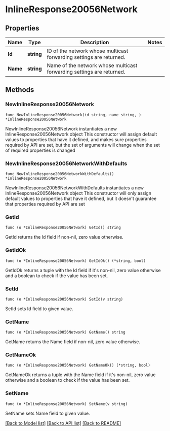 # InlineResponse20056Network

## Properties

Name | Type | Description | Notes
------------ | ------------- | ------------- | -------------
**Id** | **string** | ID of the network whose multicast forwarding settings are returned. | 
**Name** | **string** | Name of the network whose multicast forwarding settings are returned. | 

## Methods

### NewInlineResponse20056Network

`func NewInlineResponse20056Network(id string, name string, ) *InlineResponse20056Network`

NewInlineResponse20056Network instantiates a new InlineResponse20056Network object
This constructor will assign default values to properties that have it defined,
and makes sure properties required by API are set, but the set of arguments
will change when the set of required properties is changed

### NewInlineResponse20056NetworkWithDefaults

`func NewInlineResponse20056NetworkWithDefaults() *InlineResponse20056Network`

NewInlineResponse20056NetworkWithDefaults instantiates a new InlineResponse20056Network object
This constructor will only assign default values to properties that have it defined,
but it doesn't guarantee that properties required by API are set

### GetId

`func (o *InlineResponse20056Network) GetId() string`

GetId returns the Id field if non-nil, zero value otherwise.

### GetIdOk

`func (o *InlineResponse20056Network) GetIdOk() (*string, bool)`

GetIdOk returns a tuple with the Id field if it's non-nil, zero value otherwise
and a boolean to check if the value has been set.

### SetId

`func (o *InlineResponse20056Network) SetId(v string)`

SetId sets Id field to given value.


### GetName

`func (o *InlineResponse20056Network) GetName() string`

GetName returns the Name field if non-nil, zero value otherwise.

### GetNameOk

`func (o *InlineResponse20056Network) GetNameOk() (*string, bool)`

GetNameOk returns a tuple with the Name field if it's non-nil, zero value otherwise
and a boolean to check if the value has been set.

### SetName

`func (o *InlineResponse20056Network) SetName(v string)`

SetName sets Name field to given value.



[[Back to Model list]](../README.md#documentation-for-models) [[Back to API list]](../README.md#documentation-for-api-endpoints) [[Back to README]](../README.md)



